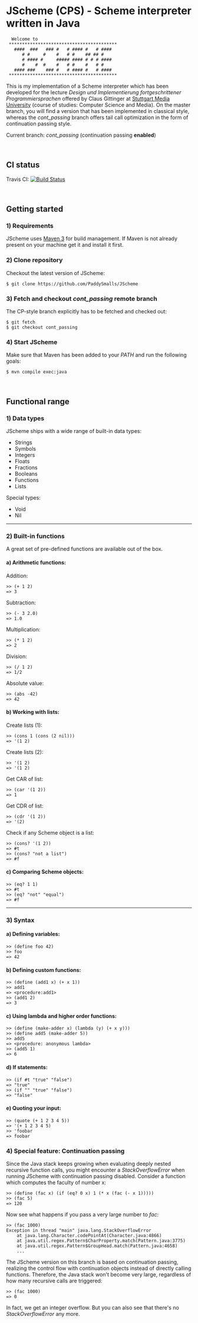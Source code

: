 # JScheme (CPS) - Scheme interpreter written in Java


```
  Welcome to
 *****************************************
   ####  ###   ### #   # #### #   # ####
      # #     #    #   # #    ## ## #
      # #### #     ##### #### # # # ####
      #    #  #    #   # #    #   # #
   #### ###    ### #   # #### #   # ####
 *****************************************
```


This is my implementation of a Scheme interpreter which has been developed for the lecture _Design und Implementierung fortgeschrittener Programmiersprachen_
offered by Claus Gittinger at [Stuttgart Media University](https://www.hdm-stuttgart.de/) (course of studies: Computer Science and Media). 
On the master branch, you will find a version that has been implemented in classical style, whereas the _cont\_passing_ branch offers tail call
optimization in the form of continuation passing style. 

Current branch: _cont\_passing_ (continuation passing **enabled**)

<br>

## CI status

Travis CI: [![Build Status](https://travis-ci.org/PaddySmalls/JScheme.svg?branch=master)](https://travis-ci.org/PaddySmalls/JScheme)

<br>

## Getting started

### 1) Requirements
JScheme uses [Maven 3](https://maven.apache.org/) for build management. If Maven is not already present on your machine get it and
install it first.  

### 2) Clone repository
Checkout the latest version of JScheme:   

```$ git clone https://github.com/PaddySmalls/JScheme```

### 3) Fetch and checkout _cont\_passing_ remote branch
The CP-style branch explicitly has to be fetched and checked out:

```
$ git fetch
$ git checkout cont_passing
```


### 4) Start JScheme
Make sure that Maven has been added to your _PATH_ and run the following goals:

```$ mvn compile exec:java```

<br>

## Functional range

### 1) Data types
JScheme ships with a wide range of built-in data types:
* Strings
* Symbols
* Integers
* Floats
* Fractions
* Booleans
* Functions
* Lists

Special types:
* Void
* Nil 


---

### 2) Built-in functions
A great set of pre-defined functions are available out of the box. 

#### a) Arithmetic functions:

Addition:
```
>> (+ 1 2)
=> 3
```

Subtraction:
```
>> (- 3 2.0)
=> 1.0 
```

Multiplication:
```
>> (* 1 2)
=> 2
```

Division:
```
>> (/ 1 2)
=> 1/2
```

Absolute value:
```
>> (abs -42)
=> 42
```


#### b) Working with lists:

Create lists (1):
```
>> (cons 1 (cons (2 nil)))
=> '(1 2)
```

Create lists (2):
```
>> '(1 2)
=> '(1 2)
```

Get CAR of list:
```
>> (car '(1 2))
=> 1
```

Get CDR of list:
```
>> (cdr '(1 2))
=> '(2)
```

Check if any Scheme object is a list:
```
>> (cons? '(1 2))
=> #t
>> (cons? "not a list")
=> #f
```

#### c) Comparing Scheme objects:
```
>> (eq? 1 1)
=> #t
>> (eq? "not" "equal")
=> #f
```

---

### 3) Syntax

#### a) Defining variables:
```
>> (define foo 42)
>> foo
=> 42
```

#### b) Defining custom functions:
```
>> (define (add1 x) (+ x 1))
>> add1
=> <procedure:add1>
>> (add1 2)
=> 3
```

#### c) Using lambda and higher order functions:
```
>> (define (make-adder x) (lambda (y) (+ x y)))
>> (define add5 (make-adder 5))
>> add5
=> <procedure: anonymous lambda>
>> (add5 1)
=> 6
```

#### d) If statements:
```
>> (if #t "true" "false")
=> "true"
>> (if "" "true" "false")
=> "false"
```

#### e) Quoting your input:
```
>> (quote (+ 1 2 3 4 5))
=> '(+ 1 2 3 4 5)
>> 'foobar
=> foobar
```

### 4) Special feature: Continuation passing
Since the Java stack keeps growing when evaluating deeply nested recursive function calls, you might encounter a _StackOverflowError_ when running 
JScheme with continuation passing disabled. Consider a function which computes the faculty of number x:
    
```
>> (define (fac x) (if (eq? 0 x) 1 (* x (fac (- x 1)))))
>> (fac 5)
=> 120
```   

Now see what happens if you pass a very large number to _fac_:

```
>> (fac 1000)
Exception in thread "main" java.lang.StackOverflowError
	at java.lang.Character.codePointAt(Character.java:4866)
	at java.util.regex.Pattern$CharProperty.match(Pattern.java:3775)
	at java.util.regex.Pattern$GroupHead.match(Pattern.java:4658)
	...
```
 
The JScheme version on this branch is based on continuation passing, realizing the control flow with continuation objects 
instead of directly calling functions. Therefore, the Java stack won't become very large, regardless
of how many recursive calls are triggered:

```
>> (fac 1000)
=> 0
```

In fact, we get an integer overflow. But you can also see that there's no _StackOverflowError_
any more.

